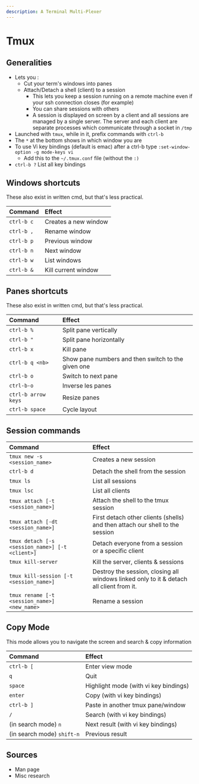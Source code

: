 ```yaml
---
description: A Terminal Multi-Plexer
---
```


# Tmux

## Generalities

* Lets you :
  * Cut your term's windows into panes
  * Attach/Detach a shell \(client\) to a session
    * This lets you keep a session running on a remote machine even if your ssh connection closes \(for example\)
    * You can share sessions with others
    * A session is displayed on screen by a client and all sessions are managed by a single server. The server and each client are separate processes which communicate through a socket in `/tmp`
* Launched with `tmux`, while in it, prefix commands with `ctrl-b`
* The `*` at the bottom shows in which window you are
* To use Vi key bindings \(default is emac\) after a ctrl-b type `:set-window-option -g mode-keys vi` 
  * Add this to the `~/.tmux.conf` file \(without the `:)`
* `ctrl-b ?` List all key bindings

## Windows shortcuts

These also exist in written cmd, but that's less practical.

| Command | Effect |
| :--- | :--- |
| `ctrl-b c` | Creates a new window |
| `ctrl-b ,` | Rename window |
| `ctrl-b p` | Previous window |
| `ctrl-b n` | Next window |
| `ctrl-b w` | List windows |
| `ctrl-b &` | Kill current window |

## Panes shortcuts 

These also exist in written cmd, but that's less practical.

| Command | Effect |
| :--- | :--- |
| `ctrl-b %` | Split pane vertically |
| `ctrl-b "` | Split pane horizontally |
| `ctrl-b x` | Kill pane |
| `ctrl-b q <nb>` | Show pane numbers and then switch to the given one |
| `ctrl-b o` | Switch to next pane |
| `ctrl-b-o` | Inverse les panes |
| `ctrl-b arrow keys` | Resize panes |
| `ctrl-b space` | Cycle layout |

## Session commands

| Command | Effect |
| :--- | :--- |
| `tmux new -s <session_name>` | Creates a new session |
| `ctrl-b d` | Detach the shell from the session |
| `tmux ls` | List all sessions |
| `tmux lsc` | List all clients |
| `tmux attach [-t <session_name>]` | Attach the shell to the tmux session |
| `tmux attach [-dt <session_name>]` | First detach other clients \(shells\) and then attach our shell to the session |
| `tmux detach [-s <session_name>] [-t <client>]` | Detach everyone from a session or a specific client |
| `tmux kill-server` | Kill the server, clients & sessions |
| `tmux kill-session [-t <session_name>]` | Destroy the session, closing all windows linked only to it & detach all client from it. |
| `tmux rename [-t <session_name>] <new_name>` | Rename a session |

## Copy Mode

This mode allows you to navigate the screen and search & copy information

| Command | Effect |
| :--- | :--- |
| `ctrl-b [` | Enter view mode |
| `q` | Quit |
| `space` | Highlight mode \(with vi key bindings\) |
| `enter` | Copy \(with vi key bindings\) |
| `ctrl-b ]` | Paste in another tmux pane/window |
| `/` | Search \(with vi key bindings\) |
| \(in search mode\) `n` | Next result \(with vi key bindings\) |
| \(in search mode\) `shift-n` | Previous result |

## Sources

* Man page
* Misc research

